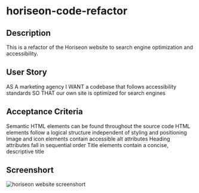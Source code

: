 # horiseon-code-refactor

## Description
This is a refactor of the Horiseon website to search engine optimization and accessibility.

## User Story
AS A marketing agency
I WANT a codebase that follows accessibility standards
SO THAT our own site is optimized for search engines

## Acceptance Criteria 

Semantic HTML elements can be found throughout the source code
HTML elements follow a logical structure independent of styling and positioning
Image and icon elements contain accessible alt attributes
Heading attributes fall in sequential order
Title elements contain a concise, descriptive title

## Screenshort 
![horiseon website screenshort](/horiseon-code-refactor/assets/images/screencapture-127-0-0-1-5500-horiseon-code-refactor-index-html-2022-11-29-22_59_43.png "Horiseon")
